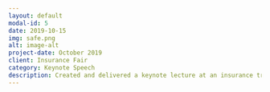 ```yaml
---
layout: default
modal-id: 5
date: 2019-10-15
img: safe.png
alt: image-alt
project-date: October 2019
client: Insurance Fair
category: Keynote Speech
description: Created and delivered a keynote lecture at an insurance trade fair for IT about the automation of the travel claim process by utilizing chatbots.
---
```


